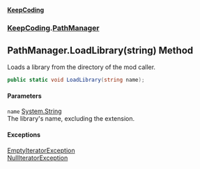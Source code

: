 #### [KeepCoding](index.md 'index')
### [KeepCoding](KeepCoding.md 'KeepCoding').[PathManager](PathManager.md 'KeepCoding.PathManager')
## PathManager.LoadLibrary(string) Method
Loads a library from the directory of the mod caller.  
```csharp
public static void LoadLibrary(string name);
```
#### Parameters
<a name='KeepCoding.PathManager.LoadLibrary(string).name'></a>
`name` [System.String](https://docs.microsoft.com/en-us/dotnet/api/System.String 'System.String')  
The library's name, excluding the extension.
  
#### Exceptions
[EmptyIteratorException](EmptyIteratorException.md 'KeepCoding.Internal.EmptyIteratorException')  
[NullIteratorException](NullIteratorException.md 'KeepCoding.Internal.NullIteratorException')  
